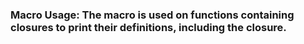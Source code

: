 ### Macro Usage: The macro is used on functions containing closures to print their definitions, including the closure.